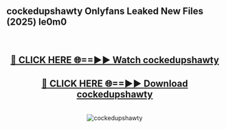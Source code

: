<h2>cockedupshawty Onlyfans Leaked New Files (2025) le0m0</h2>
<br>
<div align="center">
<h2><a href="https://mediafiles.top/cockedupshawty&ref=git" rel="nofollow">🔴 CLICK HERE 🌐==►► Watch cockedupshawty</a></h2>
<h2><a href="https://mediafiles.top/cockedupshawty&ref=git" rel="nofollow">🔴 CLICK HERE 🌐==►► Download cockedupshawty</a></h2>
<br>
<a href="https://mediafiles.top/cockedupshawty&ref=git" rel="nofollow" data-target="animated-image.originalLink"><img src="https://i.ibb.co.com/xMMVF88/686577567.gif" alt="cockedupshawty" style="max-width: 100%; display: inline-block;" data-target="animated-image.originalImage"></a>
</div>
<br>
<br>